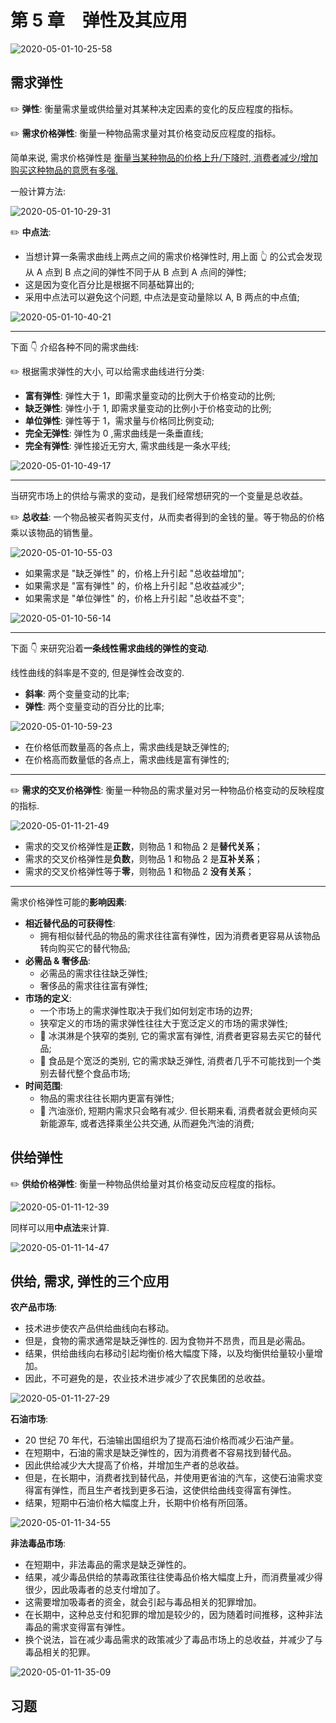 # 第 5 章　弹性及其应用

![2020-05-01-10-25-58](https://garrik-default-imgs.oss-accelerate.aliyuncs.com/imgs/2020-05-01-10-25-58.png)

## 需求弹性

✏️ **弹性**: 衡量需求量或供给量对其某种决定因素的变化的反应程度的指标。

✏️ **需求价格弹性**: 衡量一种物品需求量对其价格变动反应程度的指标。

简单来说, 需求价格弹性是 <u>衡量当某种物品的价格上升/下降时, 消费者减少/增加购买这种物品的意愿有多强.</u>

一般计算方法:

![2020-05-01-10-29-31](https://garrik-default-imgs.oss-accelerate.aliyuncs.com/imgs/2020-05-01-10-29-31.png)

✏️ **中点法**:

- 当想计算一条需求曲线上两点之间的需求价格弹性时, 用上面 👆 的公式会发现从 A 点到 B 点之间的弹性不同于从 B 点到 A 点间的弹性;
- 这是因为变化百分比是根据不同基础算出的;
- 采用中点法可以避免这个问题, 中点法是变动量除以 A, B 两点的中点值;

![2020-05-01-10-40-21](https://garrik-default-imgs.oss-accelerate.aliyuncs.com/imgs/2020-05-01-10-40-21.png)

---

下面 👇 介绍各种不同的需求曲线:

✏️ 根据需求弹性的大小, 可以给需求曲线进行分类:

- **富有弹性**: 弹性大于 1，即需求量变动的比例大于价格变动的比例;
- **缺乏弹性**: 弹性小于 1, 即需求量变动的比例小于价格变动的比例;
- **单位弹性**: 弹性等于 1，需求量与价格同比例变动;
- **完全无弹性**: 弹性为 0 ,需求曲线是一条垂直线;
- **完全有弹性**: 弹性接近无穷大, 需求曲线是一条水平线;

![2020-05-01-10-49-17](https://garrik-default-imgs.oss-accelerate.aliyuncs.com/imgs/2020-05-01-10-49-17.png)

---

当研究市场上的供给与需求的变动，是我们经常想研究的一个变量是总收益。

✏️ **总收益**: 一个物品被买者购买支付，从而卖者得到的金钱的量。等于物品的价格乘以该物品的销售量。

![2020-05-01-10-55-03](https://garrik-default-imgs.oss-accelerate.aliyuncs.com/imgs/2020-05-01-10-55-03.png)

- 如果需求是 "缺乏弹性" 的，价格上升引起 "总收益增加";
- 如果需求是 "富有弹性" 的，价格上升引起 "总收益减少";
- 如果需求是 "单位弹性" 的，价格上升引起 "总收益不变";

![2020-05-01-10-56-14](https://garrik-default-imgs.oss-accelerate.aliyuncs.com/imgs/2020-05-01-10-56-14.png)

---

下面 👇 来研究沿着**一条线性需求曲线的弹性的变动**.

线性曲线的斜率是不变的, 但是弹性会改变的.

- **斜率**: 两个变量变动的比率;
- **弹性**: 两个变量变动的百分比的比率;

![2020-05-01-10-59-23](https://garrik-default-imgs.oss-accelerate.aliyuncs.com/imgs/2020-05-01-10-59-23.png)

- 在价格低而数量高的各点上，需求曲线是缺乏弹性的;
- 在价格高而数量低的各点上，需求曲线是富有弹性的;

---

✏️ **需求的交叉价格弹性**: 衡量一种物品的需求量对另一种物品价格变动的反映程度的指标.

![2020-05-01-11-21-49](https://garrik-default-imgs.oss-accelerate.aliyuncs.com/imgs/2020-05-01-11-21-49.png)

- 需求的交叉价格弹性是**正数**，则物品 1 和物品 2 是**替代关系**；
- 需求的交叉价格弹性是**负数**，则物品 1 和物品 2 是**互补关系**；
- 需求的交叉价格弹性等于**零**，则物品 1 和物品 2 **没有关系**；

---

需求价格弹性可能的**影响因素**:

- **相近替代品的可获得性**:
  - 拥有相似替代品的物品的需求往往富有弹性，因为消费者更容易从该物品转向购买它的替代物品;
- **必需品 & 奢侈品**:
  - 必需品的需求往往缺乏弹性;
  - 奢侈品的需求往往富有弹性;
- **市场的定义**:
  - 一个市场上的需求弹性取决于我们如何划定市场的边界;
  - 狭窄定义的市场的需求弹性往往大于宽泛定义的市场的需求弹性;
  - 🌰 冰淇淋是个狭窄的类别, 它的需求富有弹性, 消费者更容易去买它的替代品;
  - 🌰 食品是个宽泛的类别, 它的需求缺乏弹性, 消费者几乎不可能找到一个类别去替代整个食品市场;
- **时间范围**:
  - 物品的需求往往长期内更富有弹性;
  - 🌰 汽油涨价, 短期内需求只会略有减少. 但长期来看, 消费者就会更倾向买新能源车, 或者选择乘坐公共交通, 从而避免汽油的消费;

## 供给弹性

✏️ **供给价格弹性**: 衡量一种物品供给量对其价格变动反应程度的指标。

![2020-05-01-11-12-39](https://garrik-default-imgs.oss-accelerate.aliyuncs.com/imgs/2020-05-01-11-12-39.png)

同样可以用**中点法**来计算.

![2020-05-01-11-14-47](https://garrik-default-imgs.oss-accelerate.aliyuncs.com/imgs/2020-05-01-11-14-47.png)

## 供给, 需求, 弹性的三个应用

**农产品市场**:

- 技术进步使农产品供给曲线向右移动。
- 但是，食物的需求通常是缺乏弹性的. 因为食物并不昂贵，而且是必需品。
- 结果，供给曲线向右移动引起均衡价格大幅度下降，以及均衡供给量较小量增加。
- 因此，不可避免的是，农业技术进步减少了农民集团的总收益。

![2020-05-01-11-27-29](https://garrik-default-imgs.oss-accelerate.aliyuncs.com/imgs/2020-05-01-11-27-29.png)

**石油市场**:

- 20 世纪 70 年代，石油输出国组织为了提高石油价格而减少石油产量。
- 在短期中，石油的需求是缺乏弹性的，因为消费者不容易找到替代品。
- 因此供给减少大大提高了价格，并增加生产者的总收益。
- 但是，在长期中，消费者找到替代品，并使用更省油的汽车，这使石油需求变得富有弹性，而且生产者找到更多石油，这使供给曲线变得富有弹性。
- 结果，短期中石油价格大幅度上升，长期中价格有所回落。

![2020-05-01-11-34-55](https://garrik-default-imgs.oss-accelerate.aliyuncs.com/imgs/2020-05-01-11-34-55.png)

**非法毒品市场**:

- 在短期中，非法毒品的需求是缺乏弹性的。
- 结果，减少毒品供给的禁毒政策往往使毒品价格大幅度上升，而消费量减少得很少，因此吸毒者的总支付增加了。
- 这需要增加吸毒者的资金，就会引起与毒品相关的犯罪增加。
- 在长期中，这种总支付和犯罪的增加是较少的，因为随着时间推移，这种非法毒品的需求变得富有弹性。
- 换个说法，旨在减少毒品需求的政策减少了毒品市场上的总收益，并减少了与毒品相关的犯罪。

![2020-05-01-11-35-09](https://garrik-default-imgs.oss-accelerate.aliyuncs.com/imgs/2020-05-01-11-35-09.png)

## 习题
